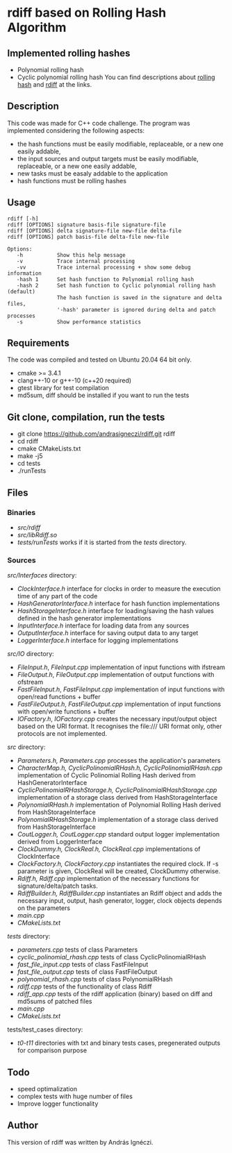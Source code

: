 # rdiff based on Rolling Hash Algorithm

## Implemented rolling hashes
- Polynomial rolling hash
- Cyclic polynomial rolling hash
You can find descriptions about [rolling hash](https://en.wikipedia.org/wiki/Rolling_hash) and [rdiff](https://linux.die.net/man/1/rdiff) at the links.

## Description
This code was made for C++ code challenge. The program was implemented considering the following aspects:
- the hash functions must be easily modifiable, replaceable, or a new one easily addable,
- the input sources and output targets must be easily modifiable, replaceable, or a new one easily addable,
- new tasks must be easaly addable to the application
- hash functions must be rolling hashes

## Usage
```
rdiff [-h]
rdiff [OPTIONS] signature basis-file signature-file
rdiff [OPTIONS] delta signature-file new-file delta-file
rdiff [OPTIONS] patch basis-file delta-file new-file

Options:
   -h           Show this help message
   -v           Trace internal processing
   -vv          Trace internal processing + show some debug information
   -hash 1      Set hash function to Polynomial rolling hash
   -hash 2      Set hash function to Cyclic polynomial rolling hash (default)
                The hash function is saved in the signature and delta files,
                '-hash' parameter is ignored during delta and patch processes
   -s           Show performance statistics
```

## Requirements
The code was compiled and tested on Ubuntu 20.04 64 bit only.
- cmake >= 3.4.1
- clang++-10 or g++-10 (c++20 required)
- gtest library for test compilation
- md5sum, diff should be installed if you want to run the tests

## Git clone, compilation, run the tests
- git clone https://github.com/andrasigneczi/rdiff.git rdiff
- cd rdiff
- cmake CMakeLists.txt
- make -j5
- cd tests
- ./runTests

## Files
### Binaries
- _src/rdiff_
- _src/libRdiff.so_
- _tests/runTests_ works if it is started from the _tests_ directory.

### Sources
_src/Interfaces_ directory:
- _ClockInterface.h_ interface for clocks in order to measure the execution time of any part of the code
- _HashGeneratorInterface.h_ interface for hash function implementations
- _HashStorageInterface.h_ interface for loading/saving the hash values defined in the hash generator implementations
- _InputInterface.h_ interface for loading data from any sources
- _OutputInterface.h_ interface for saving output data to any target
- _LoggerInterface.h_ interface for logging implementations

_src/IO_ directory:
- _FileInput.h_, _FileInput.cpp_ implementation of input functions with ifstream
- _FileOutput.h_, _FileOutput.cpp_ implementation of output functions with ofstream
- _FastFileInput.h_, _FastFileInput.cpp_ implementation of input functions with open/read functions + buffer
- _FastFileOutput.h_, _FastFileOutput.cpp_ implementation of input functions with open/write functions + buffer
- _IOFactory.h_, _IOFactory.cpp_ creates the necessary input/output object based on the URI format. It recognises the file:/// URI format only, other protocols are not implemented.

_src_ directory:
- _Parameters.h, Parameters.cpp_ processes the application's parameters
- _CharacterMap.h, CyclicPolinomialRHash.h, CyclicPolinomialRHash.cpp_ implementation of Cyclic Polinomial Rolling Hash derived from HashGeneratorInterface
- _CyclicPolinomialRHashStorage.h, CyclicPolinomialRHashStorage.cpp_ implementation of a storage class derived from HashStorageInterface
- _PolynomialRHash.h_ implementation of Polynomial Rolling Hash derived from HashStorageInterface
- _PolynomialRHashStorage.h_ implementation of a storage class derived from HashStorageInterface
- _CoutLogger.h, CoutLogger.cpp_ standard output logger implementation derived from LoggerInterface
- _ClockDummy.h, ClockReal.h, ClockReal.cpp_ implementations of ClockInterface
- _ClockFactory.h, ClockFactory.cpp_ instantiates the required clock. If -s parameter is given, ClockReal will be created, ClockDummy otherwise.
- _Rdiff.h, Rdiff.cpp_ implementation of the necessary functions for signature/delta/patch tasks.
- _RdiffBuilder.h, RdiffBuilder.cpp_ instantiates an Rdiff object and adds the necessary input, output, hash generator, logger, clock objects depends on the parameters
- _main.cpp_
- _CMakeLists.txt_

_tests_ directory:
- _parameters.cpp_ tests of class Parameters
- _cyclic_polinomial_rhash.cpp_ tests of class CyclicPolinomialRHash
- _fast_file_input.cpp_ tests of class FastFileInput
- _fast_file_output.cpp_ tests of class FastFileOutput
- _polynomial_rhash.cpp_ tests of class PolynomialRHash
- _rdiff.cpp_ tests of the functionality of class Rdiff
- _rdiff_app.cpp_ tests of the rdiff application (binary) based on diff and md5sums of patched files
- _main.cpp_
- _CMakeLists.txt_

tests/test_cases directory:
- _t0-t11_ directories with txt and binary tests cases, pregenerated outputs for comparison purpose

## Todo
- speed optimalization
- complex tests with huge number of files
- Improve logger functionality

## Author
This version of rdiff was written by András Ignéczi.
